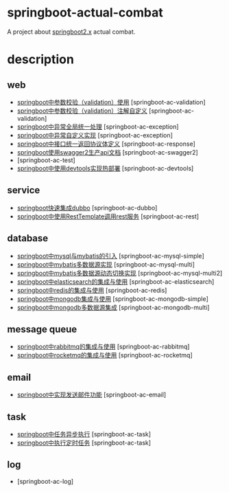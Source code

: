 # springboot-actual-combat
A project about [springboot2.x](https://spring.io/projects/spring-boot) actual combat.

# description
## web

- [springboot中参数校验（validation）使用](https://lazycece.github.io/2019/02/16/springboot中参数校验（validation）使用)
[springboot-ac-validation]
- [springboot中参数校验（validation）注解自定义](https://lazycece.github.io/2019/02/16/springboot中参数校验（validation）注解自定义)
[springboot-ac-validation]
- [springboot中异常全局统一处理](https://lazycece.github.io/2019/02/23/springboot中异常全局统一处理)
[springboot-ac-exception]
- [springboot中异常自定义实现](https://lazycece.github.io/2019/02/23/springboot中异常自定义实现)
[springboot-ac-exception]
- [springboot中接口统一返回协议体定义](https://lazycece.github.io/2019/02/22/springboot中接口统一返回协议体定义)
[springboot-ac-response]
- [springboot使用swagger2生产api文档](https://lazycece.github.io/2019/01/31/springboot使用swagger2生产api文档)
[springboot-ac-swagger2]
- [springboot-ac-test]
- [springboot中使用devtools实现热部署](https://lazycece.github.io/2019/02/24/springboot中使用devtools实现热部署)
[springboot-ac-devtools]

## service

- [springboot快速集成dubbo](https://lazycece.github.io/2019/03/30/springboot快速集成dubbo/) 
[springboot-ac-dubbo] 
- [springboot中使用RestTemplate调用rest服务](https://lazycece.github.io/2019/05/22/springboot%E4%B8%AD%E4%BD%BF%E7%94%A8RestTemplate%E8%B0%83%E7%94%A8rest%E6%9C%8D%E5%8A%A1/)
[springboot-ac-rest]

## database

- [springboot中mysql与mybatis的引入](https://lazycece.github.io/2019/05/04/springboot%E4%B8%ADmysql%E4%B8%8Emybatis%E7%9A%84%E5%BC%95%E5%85%A5/)
[springboot-ac-mysql-simple]
- [springboot中mybatis多数据源实现](https://lazycece.github.io/2019/05/04/springboot%E4%B8%ADmybatis%E5%A4%9A%E6%95%B0%E6%8D%AE%E6%BA%90%E5%AE%9E%E7%8E%B0/)
[springboot-ac-mysql-multi]
- [springboot中mybatis多数据源动态切换实现](https://lazycece.github.io/2019/05/04/springboot%E4%B8%ADmybatis%E5%A4%9A%E6%95%B0%E6%8D%AE%E6%BA%90%E5%8A%A8%E6%80%81%E5%88%87%E6%8D%A2%E5%AE%9E%E7%8E%B0/)
[springboot-ac-mysql-multi2]
- [springboot中elasticsearch的集成与使用](https://lazycece.github.io/2019/02/21/springboot中elasticsearch的集成与使用)
[springboot-ac-elasticsearch]
- [springboot中redis的集成与使用](https://lazycece.github.io/2019/06/16/springboot%E4%B8%ADredis%E7%9A%84%E9%9B%86%E6%88%90%E4%B8%8E%E4%BD%BF%E7%94%A8/)
[springboot-ac-redis]
- [springboot中mongodb集成与使用](https://lazycece.github.io/2019/05/19/springboot%E4%B8%ADmongodb%E9%9B%86%E6%88%90%E4%B8%8E%E4%BD%BF%E7%94%A8/)
[springboot-ac-mongodb-simple]
- [springboot中mongodb多数据源集成](https://lazycece.github.io/2019/05/19/springboot%E4%B8%ADmongodb%E5%A4%9A%E6%95%B0%E6%8D%AE%E6%BA%90%E9%9B%86%E6%88%90/)
[springboot-ac-mongodb-multi]

## message queue

- [springboot中rabbitmq的集成与使用](https://lazycece.github.io/2019/04/06/springboot%E4%B8%ADrabbitmq%E7%9A%84%E9%9B%86%E6%88%90%E4%B8%8E%E4%BD%BF%E7%94%A8/)
[springboot-ac-rabbitmq]
- [springboot中rocketmq的集成与使用](https://lazycece.github.io/2019/06/16/springboot%E4%B8%ADrocketmq%E7%9A%84%E9%9B%86%E6%88%90%E4%B8%8E%E4%BD%BF%E7%94%A8/)
[springboot-ac-rocketmq]
  
## email

- [springboot中实现发送邮件功能](https://lazycece.github.io/2019/05/21/springboot%E4%B8%AD%E5%AE%9E%E7%8E%B0%E5%8F%91%E9%80%81%E9%82%AE%E4%BB%B6%E5%8A%9F%E8%83%BD/)
[springboot-ac-email]

## task

- [springboot中任务异步执行](https://lazycece.github.io/2019/06/16/springboot%E4%B8%AD%E4%BB%BB%E5%8A%A1%E5%BC%82%E6%AD%A5%E6%89%A7%E8%A1%8C/)
[springboot-ac-task]
- [springboot中执行定时任务](https://lazycece.github.io/2019/06/16/springboot%E4%B8%AD%E6%89%A7%E8%A1%8C%E5%AE%9A%E6%97%B6%E4%BB%BB%E5%8A%A1/)
[springboot-ac-task]

## log
- [springboot-ac-log]  








  

